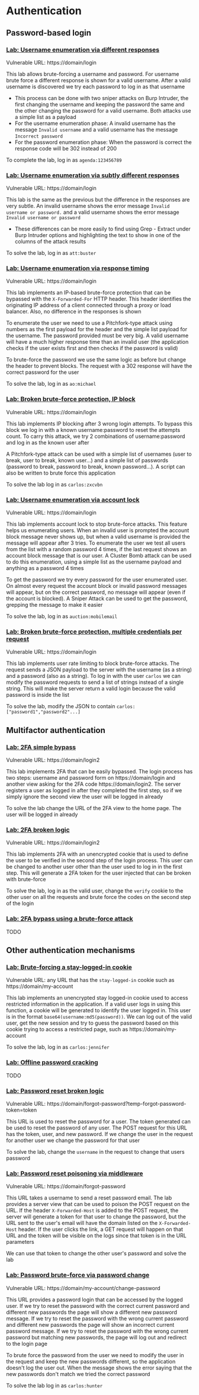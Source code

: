 # Authentication

## Password-based login

### [Lab: Username enumeration via different responses](https://portswigger.net/web-security/authentication/password-based/lab-username-enumeration-via-different-responses)

Vulnerable URL: https://domain/login

This lab allows brute-forcing a username and password. For username brute force a different response is shown for a valid username. After a valid username is discovered we try each password to log in as that username
- This process can be done with two sniper attacks on Burp Intruder, the first changing the username and keeping the password the same and the other changing the password for a valid username. Both attacks use a simple list as a payload
- For the username enumeration phase: A invalid username has the message `Invalid username` and a valid username has the message `Incorrect password` 
- For the password enumeration phase: When the password is correct the response code will be 302 instead of 200

To complete the lab, log in as `agenda:123456789`

### [Lab: Username enumeration via subtly different responses](https://portswigger.net/web-security/authentication/password-based/lab-username-enumeration-via-subtly-different-responses)

Vulnerable URL: https://domain/login

This lab is the same as the previous but the difference in the responses are very subtle. An invalid username shows the error message `Invalid username or password.` and a valid username shows the error message `Invalid username or password `
- These differences can be more easily to find using Grep - Extract under Burp Intruder options and highlighting the text to show in one of the columns of the attack results

To solve the lab, log in as `att:buster`

### [Lab: Username enumeration via response timing](https://portswigger.net/web-security/authentication/password-based/lab-username-enumeration-via-response-timing)

Vulnerable URL: https://domain/login

This lab implements an IP-based brute-force protection that can be bypassed with the `X-Forwarded-For` HTTP header. This header identifies the originating IP address of a client connected through a proxy or load balancer. Also, no difference in the responses is shown

To enumerate the user we need to use a Pitchfork-type attack using numbers as the first payload for the header and the simple list payload for the username. The password provided must be very big. A valid username will have a much higher response time than an invalid user (the application checks if the user exists first and then checks if the password is valid)

To brute-force the password we use the same logic as before but change the header to prevent blocks. The request with a 302 response will have the correct password for the user

To solve the lab, log in as `ao:michael`

### [Lab: Broken brute-force protection, IP block](https://portswigger.net/web-security/authentication/password-based/lab-broken-bruteforce-protection-ip-block)

Vulnerable URL: https://domain/login

This lab implements IP blocking after 3 wrong login attempts. To bypass this block we log in with a known username:password to reset the attempts count. To carry this attack, we try 2 combinations of username:password and log in as the known user after

A Pitchfork-type attack can be used with a simple list of usernames (user to break, user to break, known user...) and a simple list of passwords (password to break, password to break, known password...). A script can also be written to brute force this application

To solve the lab log in as `carlos:zxcvbn`

### [Lab: Username enumeration via account lock](https://portswigger.net/web-security/authentication/password-based/lab-username-enumeration-via-account-lock)

Vulnerable URL: https://domain/login

This lab implements account lock to stop brute-force attacks. This feature helps us enumerating users. When an invalid user is prompted the account block message never shows up, but when a valid username is provided the message will appear after 3 tries. To enumerate the user we test all users from the list with a random password 4 times, if the last request shows an account block message that is our user. A Cluster Bomb attack can be used to do this enumeration, using a simple list as the username payload and anything as a password 4 times

To get the password we try every password for the user enumerated user. On almost every request the account block or invalid password messages will appear, but on the correct password, no message will appear (even if the account is blocked). A Sniper Attack can be used to get the password, grepping the message to make it easier

To solve the lab, log in as `auction:mobilemail`

### [Lab: Broken brute-force protection, multiple credentials per request](https://portswigger.net/web-security/authentication/password-based/lab-broken-brute-force-protection-multiple-credentials-per-request)

Vulnerable URL: https://domain/login

This lab implements user rate limiting to block brute-force attacks. The request sends a JSON payload to the server with the username (as a string) and a password (also as a string). To log in with the user `carlos` we can modify the password requests to send a list of strings instead of a single string. This will make the server return a valid login because the valid password is inside the list

To solve the lab, modify the JSON to contain `carlos:["password1","password2"...]`


## Multifactor authentication

### [Lab: 2FA simple bypass](https://portswigger.net/web-security/authentication/multi-factor/lab-2fa-simple-bypass)

Vulnerable URL: https://domain/login2

This lab implements 2FA that can be easily bypassed. The login process has two steps: username and password form on https://domain/login and another view asking for the 2FA code https://domain/login2. The server registers a user as logged in after they completed the first step, so if we simply ignore the second view the user will be logged in already

To solve the lab change the URL of the 2FA view to the home page. The user will be logged in already

### [Lab: 2FA broken logic](https://portswigger.net/web-security/authentication/multi-factor/lab-2fa-broken-logic)

Vulnerable URL: https://domain/login2

This lab implements 2FA with an unencrypted cookie that is used to define the user to be verified in the second step of the login process. This user can be changed to another user other than the user used to log in in the first step. This will generate a 2FA token for the user injected that can be broken with brute-force

To solve the lab, log in as the valid user, change the `verify` cookie to the other user on all the requests and brute force the codes on the second step of the login

### [Lab: 2FA bypass using a brute-force attack](https://portswigger.net/web-security/authentication/multi-factor/lab-2fa-bypass-using-a-brute-force-attack)

TODO


## Other authentication mechanisms

### [Lab: Brute-forcing a stay-logged-in cookie](https://portswigger.net/web-security/authentication/other-mechanisms/lab-brute-forcing-a-stay-logged-in-cookie)

Vulnerable URL: any URL that has the `stay-logged-in` cookie such as https://domain/my-account

This lab implements an unencrypted stay logged-in cookie used to access restricted information in the application. If a valid user logs in using this function, a cookie will be generated to identify the user logged in. This user is in the format `base64(username:md5(password))`. We can log out of the valid user, get the new session and try to guess the password based on this cookie trying to access a restricted page, such as https://domain/my-account

To solve the lab, log in as `carlos:jennifer`

### [Lab: Offline password cracking](https://portswigger.net/web-security/authentication/other-mechanisms/lab-offline-password-cracking)

TODO

### [Lab: Password reset broken logic](https://portswigger.net/web-security/authentication/other-mechanisms/lab-password-reset-broken-logic)

Vulnerable URL: https://domain/forgot-password?temp-forgot-password-token=token

This URL is used to reset the password for a user. The token generated can be used to reset the password of any user. The POST request for this URL has the token, user, and new password. If we change the user in the request for another user we change the password for that user

To solve the lab, change the `username` in the request to change that users password

### [Lab: Password reset poisoning via middleware](https://portswigger.net/web-security/authentication/other-mechanisms/lab-password-reset-poisoning-via-middleware)

Vulnerable URL: https://domain/forgot-password

This URL takes a username to send a reset password email. The lab provides a server view that can be used to poison the POST request on the URL. If the header `X-Forwarded-Host` is added to the POST request, the server will generate a token for that user to change the password, but the URL sent to the user's email will have the domain listed on the `X-Forwarded-Host` header. If the user clicks the link, a GET request will happen on that URL and the token will be visible on the logs since that token is in the URL parameters

We can use that token to change the other user's password and solve the lab

### [Lab: Password brute-force via password change](https://portswigger.net/web-security/authentication/other-mechanisms/lab-password-brute-force-via-password-change)

Vulnerable URL: https://domain/my-account/change-password 

This URL provides a password login that can be accessed by the logged user. If we try to reset the password with the correct current password and different new passwords the page will show a different new password message. If we try to reset the password with the wrong current password and different new passwords the page will show an incorrect current password message. If we try to reset the password with the wrong current password but matching new passwords, the page will log out and redirect to the login page

To brute force the password from the user we need to modify the user in the request and keep the new passwords different, so the application doesn't log the user out. When the message shows the error saying that the new passwords don't match we tried the correct password

To solve the lab log in as `carlos:hunter`
